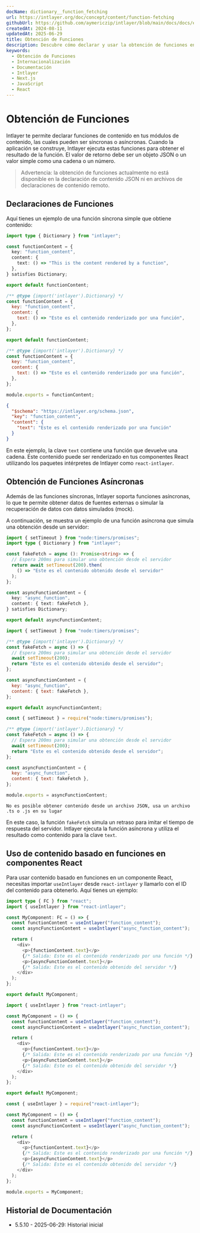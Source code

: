 ```yaml
---
docName: dictionary__function_fetching
url: https://intlayer.org/doc/concept/content/function-fetching
githubUrl: https://github.com/aymericzip/intlayer/blob/main/docs/docs/es/dictionary/function_fetching.md
createdAt: 2024-08-11
updatedAt: 2025-06-29
title: Obtención de Funciones
description: Descubre cómo declarar y usar la obtención de funciones en tu sitio web multilingüe. Sigue los pasos en esta documentación en línea para configurar tu proyecto en pocos minutos.
keywords:
  - Obtención de Funciones
  - Internacionalización
  - Documentación
  - Intlayer
  - Next.js
  - JavaScript
  - React
---
```


# Obtención de Funciones

Intlayer te permite declarar funciones de contenido en tus módulos de contenido, las cuales pueden ser síncronas o asíncronas. Cuando la aplicación se construye, Intlayer ejecuta estas funciones para obtener el resultado de la función. El valor de retorno debe ser un objeto JSON o un valor simple como una cadena o un número.

> Advertencia: la obtención de funciones actualmente no está disponible en la declaración de contenido JSON ni en archivos de declaraciones de contenido remoto.

## Declaraciones de Funciones

Aquí tienes un ejemplo de una función síncrona simple que obtiene contenido:

```typescript fileName="**/*.content.ts" contentDeclarationFormat="typescript"
import type { Dictionary } from "intlayer";

const functionContent = {
  key: "function_content",
  content: {
    text: () => "This is the content rendered by a function",
  },
} satisfies Dictionary;

export default functionContent;
```

```javascript fileName="**/*.content.mjs" contentDeclarationFormat="esm"
/** @type {import('intlayer').Dictionary} */
const functionContent = {
  key: "function_content",
  content: {
    text: () => "Este es el contenido renderizado por una función",
  },
};

export default functionContent;
```

```javascript fileName="**/*.content.cjs" contentDeclarationFormat="commonjs"
/** @type {import('intlayer').Dictionary} */
const functionContent = {
  key: "function_content",
  content: {
    text: () => "Este es el contenido renderizado por una función",
  },
};

module.exports = functionContent;
```

```json fileName="**/*.content.json" contentDeclarationFormat="json"
{
  "$schema": "https://intlayer.org/schema.json",
  "key": "function_content",
  "content": {
    "text": "Este es el contenido renderizado por una función"
  }
}
```

En este ejemplo, la clave `text` contiene una función que devuelve una cadena. Este contenido puede ser renderizado en tus componentes React utilizando los paquetes intérpretes de Intlayer como `react-intlayer`.

## Obtención de Funciones Asíncronas

Además de las funciones síncronas, Intlayer soporta funciones asíncronas, lo que te permite obtener datos de fuentes externas o simular la recuperación de datos con datos simulados (mock).

A continuación, se muestra un ejemplo de una función asíncrona que simula una obtención desde un servidor:

```typescript fileName="**/*.content.ts" contentDeclarationFormat="typescript"
import { setTimeout } from "node:timers/promises";
import type { Dictionary } from "intlayer";

const fakeFetch = async (): Promise<string> => {
  // Espera 200ms para simular una obtención desde el servidor
  return await setTimeout(200).then(
    () => "Este es el contenido obtenido desde el servidor"
  );
};

const asyncFunctionContent = {
  key: "async_function",
  content: { text: fakeFetch },
} satisfies Dictionary;

export default asyncFunctionContent;
```

```javascript fileName="**/*.content.mjs" contentDeclarationFormat="esm"
import { setTimeout } from "node:timers/promises";

/** @type {import('intlayer').Dictionary} */
const fakeFetch = async () => {
  // Espera 200ms para simular una obtención desde el servidor
  await setTimeout(200);
  return "Este es el contenido obtenido desde el servidor";
};

const asyncFunctionContent = {
  key: "async_function",
  content: { text: fakeFetch },
};

export default asyncFunctionContent;
```

```javascript fileName="**/*.content.cjs" contentDeclarationFormat="commonjs"
const { setTimeout } = require("node:timers/promises");

/** @type {import('intlayer').Dictionary} */
const fakeFetch = async () => {
  // Espera 200ms para simular una obtención desde el servidor
  await setTimeout(200);
  return "Este es el contenido obtenido desde el servidor";
};

const asyncFunctionContent = {
  key: "async_function",
  content: { text: fakeFetch },
};

module.exports = asyncFunctionContent;
```

```plaintext fileName="**/*.content.json" contentDeclarationFormat="json"
No es posible obtener contenido desde un archivo JSON, usa un archivo .ts o .js en su lugar
```

En este caso, la función `fakeFetch` simula un retraso para imitar el tiempo de respuesta del servidor. Intlayer ejecuta la función asíncrona y utiliza el resultado como contenido para la clave `text`.

## Uso de contenido basado en funciones en componentes React

Para usar contenido basado en funciones en un componente React, necesitas importar `useIntlayer` desde `react-intlayer` y llamarlo con el ID del contenido para obtenerlo. Aquí tienes un ejemplo:

```typescript fileName="**/*.jsx" codeFormat="typescript"
import type { FC } from "react";
import { useIntlayer } from "react-intlayer";

const MyComponent: FC = () => {
  const functionContent = useIntlayer("function_content");
  const asyncFunctionContent = useIntlayer("async_function_content");

  return (
    <div>
      <p>{functionContent.text}</p>
      {/* Salida: Este es el contenido renderizado por una función */}
      <p>{asyncFunctionContent.text}</p>
      {/* Salida: Este es el contenido obtenido del servidor */}
    </div>
  );
};

export default MyComponent;
```

```javascript fileName="**/*.mjx" codeFormat="esm"
import { useIntlayer } from "react-intlayer";

const MyComponent = () => {
  const functionContent = useIntlayer("function_content");
  const asyncFunctionContent = useIntlayer("async_function_content");

  return (
    <div>
      <p>{functionContent.text}</p>
      {/* Salida: Este es el contenido renderizado por una función */}
      <p>{asyncFunctionContent.text}</p>
      {/* Salida: Este es el contenido obtenido del servidor */}
    </div>
  );
};

export default MyComponent;
```

```javascript fileName="**/*.cjs" codeFormat="commonjs"
const { useIntlayer } = require("react-intlayer");

const MyComponent = () => {
  const functionContent = useIntlayer("function_content");
  const asyncFunctionContent = useIntlayer("async_function_content");

  return (
    <div>
      <p>{functionContent.text}</p>
      {/* Salida: Este es el contenido renderizado por una función */}
      <p>{asyncFunctionContent.text}</p>
      {/* Salida: Este es el contenido obtenido del servidor */}
    </div>
  );
};

module.exports = MyComponent;
```

## Historial de Documentación

- 5.5.10 - 2025-06-29: Historial inicial

